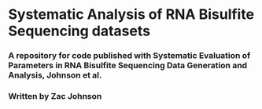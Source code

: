 # Systematic Analysis of RNA Bisulfite Sequencing datasets

### A repository for code published with Systematic Evaluation of Parameters in RNA Bisulfite Sequencing Data Generation and Analysis, Johnson et al.
### Written by Zac Johnson
